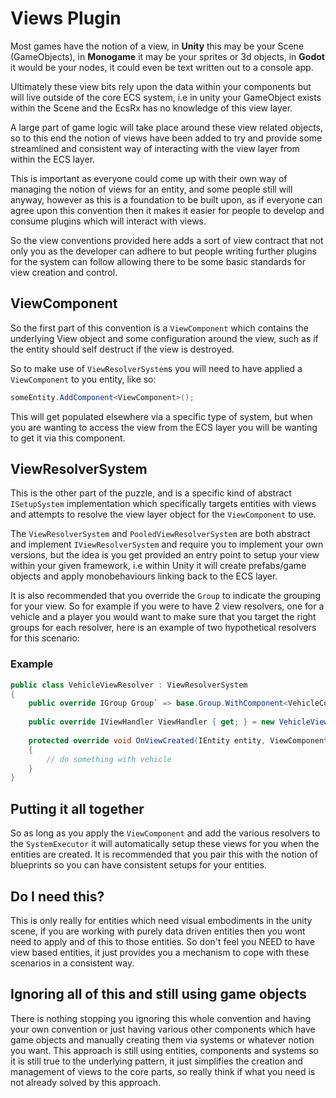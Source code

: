 # Views Plugin

Most games have the notion of a view, in **Unity** this may be your Scene (GameObjects), in **Monogame** it may be your sprites or 3d objects, in **Godot** it would be your nodes, it could even be text written out to a console app.

Ultimately these view bits rely upon the data within your components but will live outside of the core ECS system, i.e in unity your GameObject exists within the Scene and the EcsRx has no knowledge of this view layer.

A large part of game logic will take place around these view related objects, so to this end the notion of views have been added to try and provide some streamlined and consistent way of interacting with the view layer from within the ECS layer. 

This is important as everyone could come up with their own way of managing the notion of views for an entity, and some people still will anyway, however as this is a foundation to be built upon, as if everyone can agree upon this convention then it makes it easier for people to develop and consume plugins which will interact with views.
 
 So the view conventions provided here adds a sort of view contract that not only you as the developer can adhere to but people writing further plugins for the system can follow allowing there to be some basic standards for view creation and control.

## ViewComponent

So the first part of this convention is a `ViewComponent` which contains the underlying View object and some configuration around the view, such as if the entity should self destruct if the view is destroyed.

So to make use of `ViewResolverSystem`s you will need to have applied a `ViewComponent` to you entity, like so:

```c#
someEntity.AddComponent<ViewComponent>();
```

This will get populated elsewhere via a specific type of system, but when you are wanting to access the view from the ECS layer you will be wanting to get it via this component.

## ViewResolverSystem

This is the other part of the puzzle, and is a specific kind of abstract `ISetupSystem` implementation which specifically targets entities with views and attempts to resolve the view layer object for the `ViewComponent` to use.

The `ViewResolverSystem` and `PooledViewResolverSystem` are both abstract and implement `IViewResolverSystem` and require you to implement your own versions, but the idea is you get provided an entry point to setup your view within your given framework, i.e within Unity it will create prefabs/game objects and apply monobehaviours linking back to the ECS layer.

It is also recommended that you override the `Group` to indicate the grouping for your view. So for example if you were to have 2 view resolvers, one for a vehicle and a player you would want to make sure that you target the right groups for each resolver, here is an example of two hypothetical resolvers for this scenario:

### Example

```c#
public class VehicleViewResolver : ViewResolverSystem
{
	public override IGroup Group` => base.Group.WithComponent<VehicleComponent>();
	
	public override IViewHandler ViewHandler { get; } = new VehicleViewHandler();
	
	protected override void OnViewCreated(IEntity entity, ViewComponent viewComponent);
	{
		// do something with vehicle
	}
}
```

## Putting it all together

So as long as you apply the `ViewComponent` and add the various resolvers to the `SystemExecutor` it will automatically setup these views for you when the entities are created. It is recommended that you pair this with the notion of blueprints so you can have consistent setups for your entities.

## Do I need this?

This is only really for entities which need visual embodiments in the unity scene, if you are working with purely data driven entities then you wont need to apply and of this to those entities. So don't feel you NEED to have view based entities, it just provides you a mechanism to cope with these scenarios in a consistent way.

## Ignoring all of this and still using game objects

There is nothing stopping you ignoring this whole convention and having your own convention or just having various other components which have game objects and manually creating them via systems or whatever notion you want. This approach is still using entities, components and systems so it is still true to the underlying pattern, it just simplifies the creation and management of views to the core parts, so really think if what you need is not already solved by this approach.